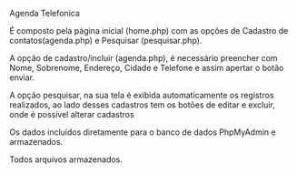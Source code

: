 Agenda Telefonica


É composto pela página inicial (home.php) com as opções de Cadastro de contatos(agenda.php) e Pesquisar (pesquisar.php).

A opção de cadastro/incluir (agenda.php), é necessário preencher com Nome, Sobrenome, Endereço, Cidade e Telefone e assim apertar o botão enviar.

A opção pesquisar, na sua tela é exibida automaticamente os registros realizados, ao lado desses cadastros tem os botões de editar e excluir, onde é possível alterar cadastros

Os dados incluídos diretamente para o banco de dados PhpMyAdmin e armazenados.

Todos arquivos armazenados.
